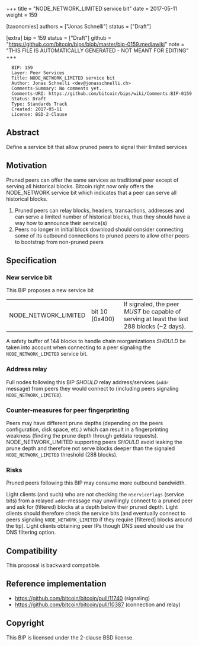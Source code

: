 
+++
title = "NODE_NETWORK_LIMITED service bit"
date = 2017-05-11
weight = 159

[taxonomies]
authors = ["Jonas Schnelli"]
status = ["Draft"]

[extra]
bip = 159
status = ["Draft"]
github = "https://github.com/bitcoin/bips/blob/master/bip-0159.mediawiki"
note = "THIS FILE IS AUTOMATICALLY GENERATED - NOT MEANT FOR EDITING"
+++

```
  BIP: 159
  Layer: Peer Services
  Title: NODE_NETWORK_LIMITED service bit
  Author: Jonas Schnelli <dev@jonasschnelli.ch>
  Comments-Summary: No comments yet.
  Comments-URI: https://github.com/bitcoin/bips/wiki/Comments:BIP-0159
  Status: Draft
  Type: Standards Track
  Created: 2017-05-11
  License: BSD-2-Clause
```

<h2> Abstract </h2>


Define a service bit that allow pruned peers to signal their limited services

<h2>Motivation</h2>


Pruned peers can offer the same services as traditional peer except of serving all historical blocks.
Bitcoin right now only offers the NODE_NETWORK service bit which indicates that a peer can serve
all historical blocks.
1.  Pruned peers can relay blocks, headers, transactions, addresses and can serve a limited number of historical blocks, thus they should have a way how to announce their service(s)
1.  Peers no longer in initial block download should consider connecting some of its outbound connections to pruned peers to allow other peers to bootstrap from non-pruned peers


<h2> Specification </h2>


<h3> New service bit </h3>


This BIP proposes a new service bit


||||
|-|-|-|
|NODE_NETWORK_LIMITED|bit 10 (0x400)|If signaled, the peer <I>MUST</I> be capable of serving at least the last 288 blocks (~2 days).|

A safety buffer of 144 blocks to handle chain reorganizations <I>SHOULD</I> be taken into account when connecting to a peer signaling the `NODE_NETWORK_LIMITED` service bit.

<h3> Address relay </h3>


Full nodes following this BIP <I>SHOULD</I> relay address/services (`addr` message) from peers they would connect to (including peers signaling `NODE_NETWORK_LIMITED`).

<h3> Counter-measures for peer fingerprinting </h3>


Peers may have different prune depths (depending on the peers configuration, disk space, etc.) which can result in a fingerprinting weakness (finding the prune depth through getdata requests). NODE_NETWORK_LIMITED supporting peers <I>SHOULD</I> avoid leaking the prune depth and therefore not serve blocks deeper than the signaled `NODE_NETWORK_LIMITED` threshold (288 blocks).

<h3> Risks </h3>


Pruned peers following this BIP may consume more outbound bandwidth.

Light clients (and such) who are not checking the `nServiceFlags` (service bits) from a relayed `addr`-message may unwillingly connect to a pruned peer and ask for (filtered) blocks at a depth below their pruned depth. Light clients should therefore check the service bits (and eventually connect to peers signaling `NODE_NETWORK_LIMITED` if they require [filtered] blocks around the tip). Light clients obtaining peer IPs though DNS seed should use the DNS filtering option.

<h2> Compatibility  </h2>


This proposal is backward compatible.

<h2> Reference implementation </h2>


*  https://github.com/bitcoin/bitcoin/pull/11740 (signaling)
*  https://github.com/bitcoin/bitcoin/pull/10387 (connection and relay)


<h2> Copyright </h2>


This BIP is licensed under the 2-clause BSD license.
